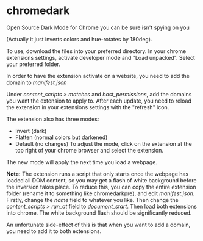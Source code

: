 # chromedark
Open Source Dark Mode for Chrome you can be sure isn't spying on you

(Actually it just inverts colors and hue-rotates by 180deg).

To use, download the files into your preferred directory.
In your chrome extensions settings, activate developer mode and "Load unpacked".
Select your preferred folder.

In order to have the extension activate on a website, you need to add the domain to _manifest.json_

Under _content_scripts > matches_ and _host_permissions_, add the domains you want the extension to apply to. After each update, you need to reload the extension in your extensions settings with the "refresh" icon.

The extension also has three modes:
 - Invert (dark)
 - Flatten (normal colors but darkened)
 - Default (no changes)
To adjust the mode, click on the extension at the top right of your chrome browser and select the extension.

The new mode will apply the next time you load a webpage.

**Note:** The extension runs a script that only starts once the webpage has loaded all DOM content, so you may get a flash of white background before the inversion takes place. To reduce this, you can copy the entire extension folder (rename it to something like chromedarkpre), and edit _manifest.json_. Firstly, change the _name_ field to whatever you like. Then change the _content_scripts > run_at_ field to _document_start_. Then load both extensions into chrome. The white background flash should be significantly reduced.

An unfortunate side-effect of this is that when you want to add a domain, you need to add it to both extensions.
